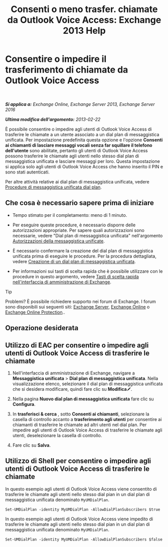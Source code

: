 ﻿---
title: 'Consenti o meno trasfer. chiamate da Outlook Voice Access: Exchange 2013 Help'
TOCTitle: Consentire o impedire il trasferimento di chiamate da Outlook Voice Access
ms:assetid: b80c57f1-394c-4608-8ad3-52a3e6d697db
ms:mtpsurl: https://technet.microsoft.com/it-it/library/Ee423554(v=EXCHG.150)
ms:contentKeyID: 52057321
ms.date: 05/22/2018
mtps_version: v=EXCHG.150
ms.translationtype: MT
---

# Consentire o impedire il trasferimento di chiamate da Outlook Voice Access

 

_**Si applica a:** Exchange Online, Exchange Server 2013, Exchange Server 2016_

_**Ultima modifica dell'argomento:** 2013-02-22_

È possibile consentire o impedire agli utenti di Outlook Voice Access di trasferire le chiamate a un utente associato a un dial plan di messaggistica unificata. Per impostazione predefinita questa opzione e l'opzione **Consenti ai chiamanti di lasciare messaggi vocali senza far squillare il telefono dell'utente** sono abilitate, pertanto gli utenti di Outlook Voice Access possono trasferire le chiamate agli utenti nello stesso dial plan di messaggistica unificata e lasciare messaggi per loro. Questa impostazione si applica solo agli utenti di Outlook Voice Access che hanno inserito il PIN e sono stati autenticati.

Per altre attività relative ai dial plan di messaggistica unificata, vedere [Procedure di messaggistica unificata dial plan](um-dial-plan-procedures-exchange-2013-help.md).

## Che cosa è necessario sapere prima di iniziare

  - Tempo stimato per il completamento: meno di 1 minuto.

  - Per eseguire queste procedure, è necessario disporre delle autorizzazioni appropriate. Per sapere quali autorizzazioni sono necessarie, vedere "Dial plan di messaggistica unificata" nell'argomento [Autorizzazioni della messaggistica unificate](unified-messaging-permissions-exchange-2013-help.md).

  - È necessario confermare la creazione del dial plan di messaggistica unificata prima di eseguire le procedure. Per la procedura dettagliata, vedere [Creazione di un dial plan di messaggistica unificata](create-a-um-dial-plan-exchange-2013-help.md).

  - Per informazioni sui tasti di scelta rapida che è possibile utilizzare con le procedure in questo argomento, vedere [Tasti di scelta rapida nell'interfaccia di amministrazione di Exchange](keyboard-shortcuts-in-the-exchange-admin-center-exchange-online-protection-help.md).


> [!TIP]
> Problemi? È possibile richiedere supporto nei forum di Exchange. I forum sono disponibili sui seguenti siti: <A href="https://go.microsoft.com/fwlink/p/?linkid=60612">Exchange Server</A>, <A href="https://go.microsoft.com/fwlink/p/?linkid=267542">Exchange Online</A> o <A href="https://go.microsoft.com/fwlink/p/?linkid=285351">Exchange Online Protection</A>..



## Operazione desiderata

## Utilizzo di EAC per consentire o impedire agli utenti di Outlook Voice Access di trasferire le chiamate

1.  Nell'interfaccia di amministrazione di Exchange, navigare a **Messaggistica unificata** \> **Dial plan di messaggistica unificata**. Nella visualizzazione elenco, selezionare il dial plan di messaggistica unificata che si desidera modificare, quindi fare clic su **Modifica**![Icona Modifica](images/JJ218640.6f53ccb2-1f13-4c02-bea0-30690e6ea71d(EXCHG.150).gif "Icona Modifica").

2.  Nella pagina **Nuovo dial plan di messaggistica unificata** fare clic su **Configura**.

3.  In **trasferisci & cerca** , sotto **Consenti ai chiamanti**, selezionare la casella di controllo accanto a **trasferimento agli utenti** per consentire ai chiamanti di trasferire le chiamate ad altri utenti nel dial plan. Per impedire agli utenti di Outlook Voice Access di trasferire le chiamate agli utenti, deselezionare la casella di controllo.

4.  Fare clic su **Salva**.

## Utilizzo di Shell per consentire o impedire agli utenti di Outlook Voice Access di trasferire le chiamate

In questo esempio agli utenti di Outlook Voice Access viene consentito di trasferire le chiamate agli utenti nello stesso dial pian in un dial plan di messaggistica unificata denominato `MyUMDialPlan`.

    Set-UMDialPlan -identity MyUMDialPlan -AllowDialPlanSubscribers $true

In questo esempio agli utenti di Outlook Voice Access viene impedito di trasferire le chiamate agli utenti nello stesso dial pian in un dial plan di messaggistica unificata denominato `MyUMDialPlan`.

    Set-UMDialPlan -identity MyUMDialPlan -AllowDialPlanSubscribers $false

